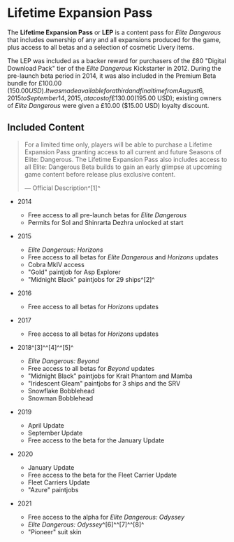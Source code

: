 # Lifetime Expansion Pass
The **Lifetime Expansion Pass** or **LEP** is a content pass for *Elite Dangerous* that includes ownership of any and all expansions produced for the game, plus access to all betas and a selection of cosmetic Livery items.

The LEP was included as a backer reward for purchasers of the £80 "Digital Download Pack" tier of the *Elite Dangerous* Kickstarter in 2012. During the pre-launch beta period in 2014, it was also included in the Premium Beta bundle for £100.00 ($150.00 USD). It was made available for a third and final time from August 6, 2015 to September 14, 2015, at a cost of £130.00 ($195.00 USD); existing owners of *Elite Dangerous* were given a £10.00 ($15.00 USD) loyalty discount.

## Included Content

> 
> 
> For a limited time only, players will be able to purchase a Lifetime Expansion Pass granting access to all current and future Seasons of Elite: Dangerous. The Lifetime Expansion Pass also includes access to all Elite: Dangerous Beta builds to gain an early glimpse at upcoming game content before release plus exclusive content.
> 
> 
> — Official Description^[1]^
> 

- 2014
    - Free access to all pre-launch betas for *Elite Dangerous*
    - Permits for Sol and Shinrarta Dezhra unlocked at start

- 2015
    - *Elite Dangerous: Horizons*
    - Free access to all betas for *Elite Dangerous* and *Horizons* updates
    - Cobra MkIV access
    - "Gold" paintjob for Asp Explorer
    - "Midnight Black" paintjobs for 29 ships^[2]^

- 2016
    - Free access to all betas for *Horizons* updates

- 2017
    - Free access to all betas for *Horizons* updates

- 2018^[3]^^[4]^^[5]^
    - *Elite Dangerous: Beyond*
    - Free access to all betas for *Beyond* updates
    - "Midnight Black" paintjobs for Krait Phantom and Mamba
    - "Iridescent Gleam" paintjobs for 3 ships and the SRV
    - Snowflake Bobblehead
    - Snowman Bobblehead

- 2019
    - April Update
    - September Update
    - Free access to the beta for the January Update

- 2020
    - January Update
    - Free access to the beta for the Fleet Carrier Update
    - Fleet Carriers Update
    - "Azure" paintjobs

- 2021
    - Free access to the alpha for *Elite Dangerous: Odyssey*
    - *Elite Dangerous: Odyssey*^[6]^^[7]^^[8]^
    - "Pioneer" suit skin